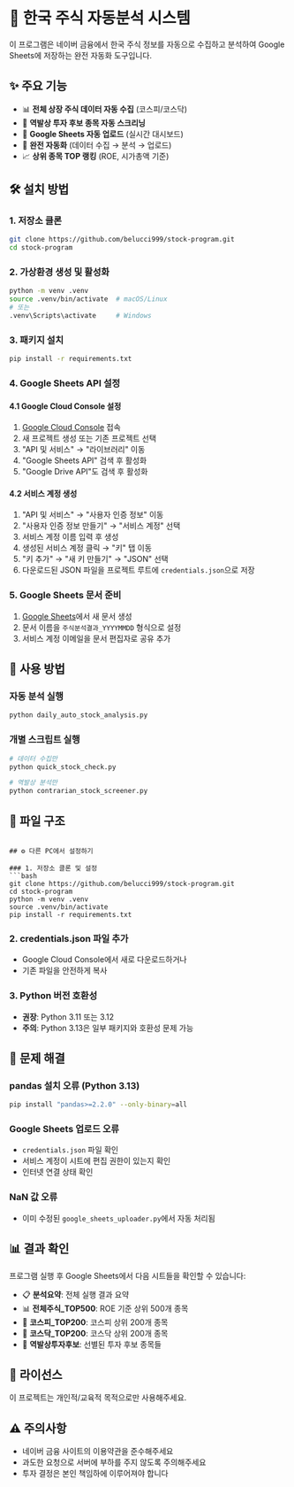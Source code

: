 # 🚀 한국 주식 자동분석 시스템

이 프로그램은 네이버 금융에서 한국 주식 정보를 자동으로 수집하고 분석하여 Google Sheets에 저장하는 완전 자동화 도구입니다.

## ✨ 주요 기능

- 📊 **전체 상장 주식 데이터 자동 수집** (코스피/코스닥)
- 🎯 **역발상 투자 후보 종목 자동 스크리닝**
- 📱 **Google Sheets 자동 업로드** (실시간 대시보드)
- 🔄 **완전 자동화** (데이터 수집 → 분석 → 업로드)
- 📈 **상위 종목 TOP 랭킹** (ROE, 시가총액 기준)

## 🛠️ 설치 방법

### 1. 저장소 클론
```bash
git clone https://github.com/belucci999/stock-program.git
cd stock-program
```

### 2. 가상환경 생성 및 활성화
```bash
python -m venv .venv
source .venv/bin/activate  # macOS/Linux
# 또는
.venv\Scripts\activate     # Windows
```

### 3. 패키지 설치
```bash
pip install -r requirements.txt
```

### 4. Google Sheets API 설정

#### 4.1 Google Cloud Console 설정
1. [Google Cloud Console](https://console.cloud.google.com) 접속
2. 새 프로젝트 생성 또는 기존 프로젝트 선택
3. "API 및 서비스" → "라이브러리" 이동
4. "Google Sheets API" 검색 후 활성화
5. "Google Drive API"도 검색 후 활성화

#### 4.2 서비스 계정 생성
1. "API 및 서비스" → "사용자 인증 정보" 이동
2. "사용자 인증 정보 만들기" → "서비스 계정" 선택
3. 서비스 계정 이름 입력 후 생성
4. 생성된 서비스 계정 클릭 → "키" 탭 이동
5. "키 추가" → "새 키 만들기" → "JSON" 선택
6. 다운로드된 JSON 파일을 프로젝트 루트에 `credentials.json`으로 저장

### 5. Google Sheets 문서 준비
1. [Google Sheets](https://sheets.google.com)에서 새 문서 생성
2. 문서 이름을 `주식분석결과_YYYYMMDD` 형식으로 설정
3. 서비스 계정 이메일을 문서 편집자로 공유 추가

## 🚀 사용 방법

### 자동 분석 실행
```bash
python daily_auto_stock_analysis.py
```

### 개별 스크립트 실행
```bash
# 데이터 수집만
python quick_stock_check.py

# 역발상 분석만  
python contrarian_stock_screener.py
```

## 📁 파일 구조 
```

## ⚙️ 다른 PC에서 설정하기

### 1. 저장소 클론 및 설정
```bash
git clone https://github.com/belucci999/stock-program.git
cd stock-program
python -m venv .venv
source .venv/bin/activate
pip install -r requirements.txt
```

### 2. credentials.json 파일 추가
- Google Cloud Console에서 새로 다운로드하거나
- 기존 파일을 안전하게 복사

### 3. Python 버전 호환성
- **권장**: Python 3.11 또는 3.12
- **주의**: Python 3.13은 일부 패키지와 호환성 문제 가능

## 🐛 문제 해결

### pandas 설치 오류 (Python 3.13)
```bash
pip install "pandas>=2.2.0" --only-binary=all
```

### Google Sheets 업로드 오류
- `credentials.json` 파일 확인
- 서비스 계정이 시트에 편집 권한이 있는지 확인
- 인터넷 연결 상태 확인

### NaN 값 오류
- 이미 수정된 `google_sheets_uploader.py`에서 자동 처리됨

## 📊 결과 확인

프로그램 실행 후 Google Sheets에서 다음 시트들을 확인할 수 있습니다:

- 📋 **분석요약**: 전체 실행 결과 요약
- 📊 **전체주식_TOP500**: ROE 기준 상위 500개 종목
- 🏢 **코스피_TOP200**: 코스피 상위 200개 종목  
- 🏪 **코스닥_TOP200**: 코스닥 상위 200개 종목
- 🎯 **역발상투자후보**: 선별된 투자 후보 종목들

## 📝 라이선스

이 프로젝트는 개인적/교육적 목적으로만 사용해주세요.

## ⚠️ 주의사항

- 네이버 금융 사이트의 이용약관을 준수해주세요
- 과도한 요청으로 서버에 부하를 주지 않도록 주의해주세요
- 투자 결정은 본인 책임하에 이루어져야 합니다
